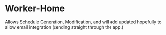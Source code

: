 # Worker-Home
Allows Schedule Generation, Modification, and will add updated hopefully to allow email integration (sending straight through the app.)
